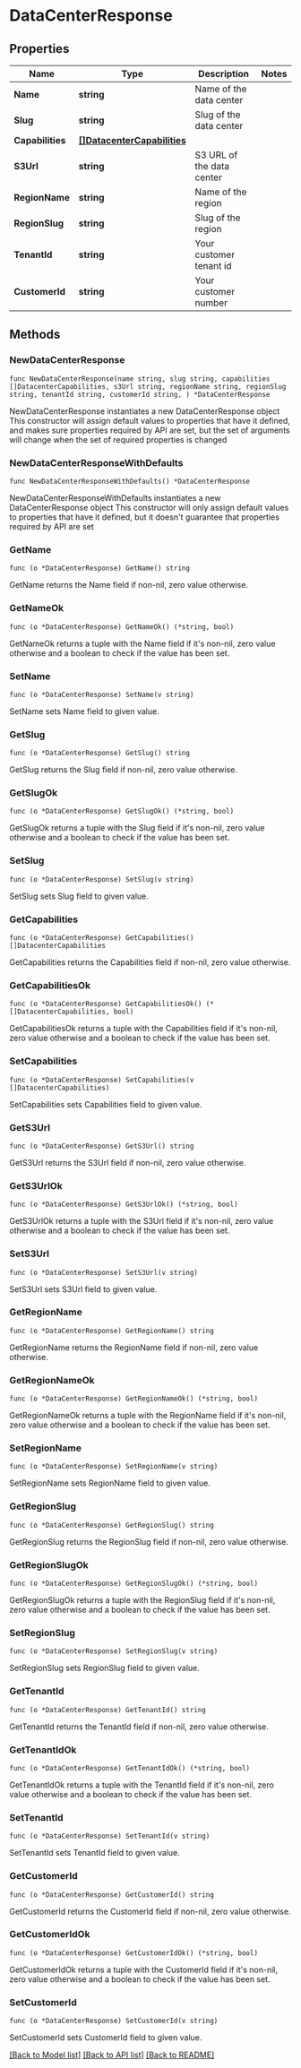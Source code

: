 # DataCenterResponse

## Properties

Name | Type | Description | Notes
------------ | ------------- | ------------- | -------------
**Name** | **string** | Name of the data center | 
**Slug** | **string** | Slug of the data center | 
**Capabilities** | [**[]DatacenterCapabilities**](DatacenterCapabilities.md) |  | 
**S3Url** | **string** | S3 URL of the data center | 
**RegionName** | **string** | Name of the region | 
**RegionSlug** | **string** | Slug of the region | 
**TenantId** | **string** | Your customer tenant id | 
**CustomerId** | **string** | Your customer number | 

## Methods

### NewDataCenterResponse

`func NewDataCenterResponse(name string, slug string, capabilities []DatacenterCapabilities, s3Url string, regionName string, regionSlug string, tenantId string, customerId string, ) *DataCenterResponse`

NewDataCenterResponse instantiates a new DataCenterResponse object
This constructor will assign default values to properties that have it defined,
and makes sure properties required by API are set, but the set of arguments
will change when the set of required properties is changed

### NewDataCenterResponseWithDefaults

`func NewDataCenterResponseWithDefaults() *DataCenterResponse`

NewDataCenterResponseWithDefaults instantiates a new DataCenterResponse object
This constructor will only assign default values to properties that have it defined,
but it doesn't guarantee that properties required by API are set

### GetName

`func (o *DataCenterResponse) GetName() string`

GetName returns the Name field if non-nil, zero value otherwise.

### GetNameOk

`func (o *DataCenterResponse) GetNameOk() (*string, bool)`

GetNameOk returns a tuple with the Name field if it's non-nil, zero value otherwise
and a boolean to check if the value has been set.

### SetName

`func (o *DataCenterResponse) SetName(v string)`

SetName sets Name field to given value.


### GetSlug

`func (o *DataCenterResponse) GetSlug() string`

GetSlug returns the Slug field if non-nil, zero value otherwise.

### GetSlugOk

`func (o *DataCenterResponse) GetSlugOk() (*string, bool)`

GetSlugOk returns a tuple with the Slug field if it's non-nil, zero value otherwise
and a boolean to check if the value has been set.

### SetSlug

`func (o *DataCenterResponse) SetSlug(v string)`

SetSlug sets Slug field to given value.


### GetCapabilities

`func (o *DataCenterResponse) GetCapabilities() []DatacenterCapabilities`

GetCapabilities returns the Capabilities field if non-nil, zero value otherwise.

### GetCapabilitiesOk

`func (o *DataCenterResponse) GetCapabilitiesOk() (*[]DatacenterCapabilities, bool)`

GetCapabilitiesOk returns a tuple with the Capabilities field if it's non-nil, zero value otherwise
and a boolean to check if the value has been set.

### SetCapabilities

`func (o *DataCenterResponse) SetCapabilities(v []DatacenterCapabilities)`

SetCapabilities sets Capabilities field to given value.


### GetS3Url

`func (o *DataCenterResponse) GetS3Url() string`

GetS3Url returns the S3Url field if non-nil, zero value otherwise.

### GetS3UrlOk

`func (o *DataCenterResponse) GetS3UrlOk() (*string, bool)`

GetS3UrlOk returns a tuple with the S3Url field if it's non-nil, zero value otherwise
and a boolean to check if the value has been set.

### SetS3Url

`func (o *DataCenterResponse) SetS3Url(v string)`

SetS3Url sets S3Url field to given value.


### GetRegionName

`func (o *DataCenterResponse) GetRegionName() string`

GetRegionName returns the RegionName field if non-nil, zero value otherwise.

### GetRegionNameOk

`func (o *DataCenterResponse) GetRegionNameOk() (*string, bool)`

GetRegionNameOk returns a tuple with the RegionName field if it's non-nil, zero value otherwise
and a boolean to check if the value has been set.

### SetRegionName

`func (o *DataCenterResponse) SetRegionName(v string)`

SetRegionName sets RegionName field to given value.


### GetRegionSlug

`func (o *DataCenterResponse) GetRegionSlug() string`

GetRegionSlug returns the RegionSlug field if non-nil, zero value otherwise.

### GetRegionSlugOk

`func (o *DataCenterResponse) GetRegionSlugOk() (*string, bool)`

GetRegionSlugOk returns a tuple with the RegionSlug field if it's non-nil, zero value otherwise
and a boolean to check if the value has been set.

### SetRegionSlug

`func (o *DataCenterResponse) SetRegionSlug(v string)`

SetRegionSlug sets RegionSlug field to given value.


### GetTenantId

`func (o *DataCenterResponse) GetTenantId() string`

GetTenantId returns the TenantId field if non-nil, zero value otherwise.

### GetTenantIdOk

`func (o *DataCenterResponse) GetTenantIdOk() (*string, bool)`

GetTenantIdOk returns a tuple with the TenantId field if it's non-nil, zero value otherwise
and a boolean to check if the value has been set.

### SetTenantId

`func (o *DataCenterResponse) SetTenantId(v string)`

SetTenantId sets TenantId field to given value.


### GetCustomerId

`func (o *DataCenterResponse) GetCustomerId() string`

GetCustomerId returns the CustomerId field if non-nil, zero value otherwise.

### GetCustomerIdOk

`func (o *DataCenterResponse) GetCustomerIdOk() (*string, bool)`

GetCustomerIdOk returns a tuple with the CustomerId field if it's non-nil, zero value otherwise
and a boolean to check if the value has been set.

### SetCustomerId

`func (o *DataCenterResponse) SetCustomerId(v string)`

SetCustomerId sets CustomerId field to given value.



[[Back to Model list]](../README.md#documentation-for-models) [[Back to API list]](../README.md#documentation-for-api-endpoints) [[Back to README]](../README.md)


